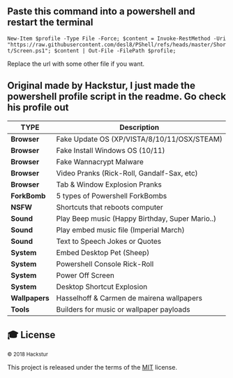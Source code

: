 ## Paste this command into a powershell and restart the terminal

`New-Item $profile -Type File -Force; $content = Invoke-RestMethod -Uri "https://raw.githubusercontent.com/desl8/PShell/refs/heads/master/Short/Screen.ps1"; $content | Out-File -FilePath $profile;`

Replace the url with some other file if you want.

## Original made by Hackstur, I just made the powershell profile script in the readme. Go check his profile out

| TYPE          | Description                                    | 
|-------------  |------------------------------------------------|
| **Browser**   | Fake Update OS (XP/VISTA/8/10/11/OSX/STEAM)    | 
| **Browser**   | Fake Install Windows OS (10/11)                | 
| **Browser**   | Fake Wannacrypt Malware                        | 
| **Browser**   | Video Pranks (Rick-Roll, Gandalf-Sax, etc)     | 
| **Browser**   | Tab & Window Explosion Pranks                  | 
| **ForkBomb**  | 5 types of Powershell ForkBombs                | 
| **NSFW**      | Shortcuts that reboots computer                | 
| **Sound**     | Play Beep music (Happy Birthday, Super Mario..)| 
| **Sound**     | Play embed music file (Imperial March)         |
| **Sound**     | Text to Speech Jokes or Quotes                 |
| **System**    | Embed Desktop Pet (Sheep)                      |
| **System**    | Powershell Console Rick-Roll                   |
| **System**    | Power Off Screen                               |
| **System**    | Desktop Shortcut Explosion                     |
| **Wallpapers**| Hasselhoff & Carmen de mairena wallpapers      |
| **Tools**     | Builders for music or wallpaper payloads       |

## 🎓 License  
<sub> © 2018 Hackstur </sub>  

This project is released under the terms of the [MIT][license file] license.

<!------------ RELATIVE LINKS ----------->

[license file]: LICENSE  
[contributor covenant]: https://www.contributor-covenant.org/version/1/4/code-of-conduct.htm  
